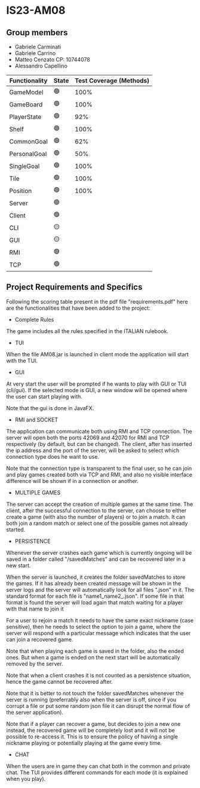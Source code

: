 # IS23-AM08

## Group members
* Gabriele Carminati
* Gabriele Carrino
* Matteo Cenzato CP: 10744078
* Alessandro Capellino


| Functionality | State           | Test Coverage (Methods) |
|---------------|-----------------|-------------------------|
| GameModel     | :green_circle:  | 100%                    |
| GameBoard     | :green_circle:  | 100%                    |  
| PlayerState   | :green_circle:  | 92%                     |
| Shelf         | :green_circle:  | 100%                    |
| CommonGoal    | :green_circle:  | 62%                     |
| PersonalGoal  | :green_circle:  | 50%                     | 
| SingleGoal    | :green_circle:  | 100%                    | 
| Tile          | :green_circle:  | 100%                    |
| Position      | :green_circle:  | 100%                    |
| Server        | :green_circle:  |                         |
| Client        | :green_circle:  |                         |
| CLI           | :yellow_circle: |                         |
| GUI           | :yellow_circle: |                         |
| RMI           | :green_circle:  |                         |
| TCP           | :green_circle:  |                         |

## Project Requirements and Specifics

Following the scoring table present in the pdf file "requirements.pdf"
here are the functionalities that have been added to the project:

* Complete Rules

The game includes all the rules specified in the ITALIAN rulebook.

* TUI

When the file AM08.jar is launched in client mode the application will start with the TUI.

* GUI

At very start the user will be prompted if he wants to play with GUI or TUI (cli/gui).
If the selected mode is GUI, a new window will be opened where the user can start playing with.

Note that the gui is done in JavaFX.

* RMI and SOCKET

The application can communicate both using RMI and TCP connection.
The server will open both the ports 42069 and 42070 for RMI and TCP respectively (by default, but can be changed).
The client, after has inserted the ip address and the port of the server,
will be asked to select which connection type does he want to use.

Note that the connection type is transparent to the final user, so he can join and
play games created both via TCP and RMI, and also no visible interface difference will be
shown if in a connection or another.

* MULTIPLE GAMES

The server can accept the creation of multiple games at the same time.
The client, after the successful connection to the server, can choose to either create
a game (with also the number of players) or to join a match.
It can both join a random match or select one of the possible games not already started.

* PERSISTENCE

Whenever the server crashes each game which is currently ongoing will be saved
in a folder called "/savedMatches" and can be recovered later in a new start.

When the server is launched, it creates the folder savedMatches to store the games.
If it has already been created message will be shown in the server logs and the server will
automatically look for all files ".json" in it. The standard format for each file is
"name1_name2_.json". If some file in that format is found the server will load again that
match waiting for a player with that name to join it

For a user to rejoin a match it needs to have the same exact nickname (case sensitive),
then he needs to select the option to join a game, where the server will respond with a
particular message which indicates that the user can join a recovered game.

Note that when playing each game is saved in the folder, also the ended ones.
But when a game is ended on the next start will be automatically removed by the server.

Note that when a client crashes it is not counted as a persistence situation, hence
the game cannot be recovered after.

Note that it is better to not touch the folder savedMatches whenever the server is running
(preferrably also when the server is off, since if you corrupt a file or put some random json file it can disrupt
the normal flow of the server application).

Note that if a player can recover a game, but decides to join a new one instead,
the recovered game will be completely lost and it will not be possible to re-access it.
This is to ensure the policy of having a single nickname playing or potentially playing
at the game every time.

* CHAT

When the users are in game they can chat both in the common and private chat.
The TUI provides different commands for each mode (it is explained when you play).





